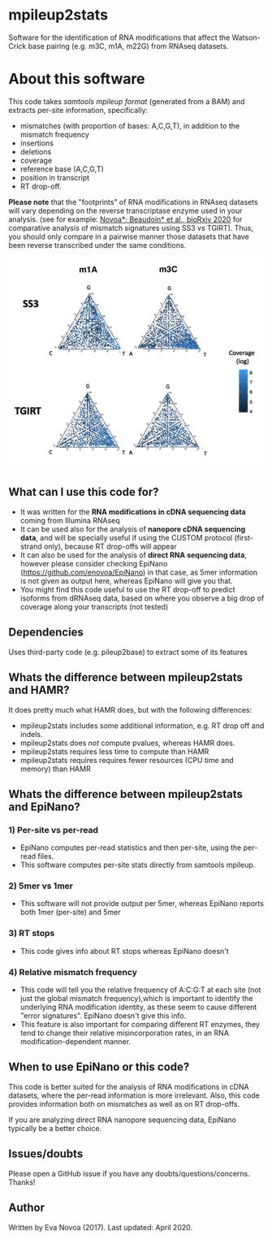 # mpileup2stats 

Software for the identification of RNA modifications  that affect the Watson-Crick base pairing (e.g. m3C, m1A, m22G) from RNAseq datasets. 

# About this software
This code takes *samtools mpileup format* (generated from a BAM) and extracts per-site information, specifically: 
* mismatches (with proportion of bases: A,C,G,T), in addition to the mismatch frequency
* insertions
* deletions 
* coverage
* reference base (A,C,G,T)
* position in transcript
* RT drop-off.

**Please note** that the "footprints" of RNA modifications in RNAseq datasets will vary depending on the reverse transcriptase enzyme used in your analysis. 
(see for example: [Novoa*; Beaudoin* et al., bioRxiv 2020](https://www.biorxiv.org/content/10.1101/176883v2.full.pdf) for comparative analysis of mismatch signatures using SS3 vs TGIRT). Thus, you should only compare in a pairwise manner those datasets that have been reverse transcribed under the same conditions.

![alt text](./img/TGIRT_vs_SS3_v2.png "init_fig")


## What can I use this code for? 
* It was written for the **RNA modifications in cDNA sequencing data** coming from Illumina RNAseq
* It can be used also for the analysis of **nanopore cDNA sequencing data**, and will be specially useful if using the CUSTOM protocol (first-strand only), because RT drop-offs will appear 
* It can also be used for the analysis of **direct RNA sequencing data**, however please consider checking EpiNano (https://github.com/enovoa/EpiNano) in that case, as 5mer information is not given as output here, whereas EpiNano will give you that.
* You might find this code useful to use the RT drop-off to predict isoforms from dRNAseq data, based on where you observe a big drop of coverage along your transcripts (not tested)

## Dependencies
Uses third-party code (e.g. pileup2base) to extract some of its features 

## Whats the difference between mpileup2stats and HAMR?
It does pretty much what HAMR does, but with the following differences:
- mpileup2stats includes some additional information, e.g. RT drop off and indels.
- mpileup2stats does *not* compute pvalues, whereas HAMR does. 
- mpileup2stats requires less time to compute than HAMR
- mpileup2stats requires requires fewer resources (CPU time and memory) than HAMR

##  Whats the difference between mpileup2stats and EpiNano?

### 1) Per-site vs per-read
- EpiNano computes per-read statistics and then per-site, using the per-read files.
- This software computes per-site stats directly from samtools mpileup. 

### 2) 5mer vs 1mer
- This software will not provide output per 5mer, whereas EpiNano reports both 1mer (per-site) and 5mer

### 3) RT stops
- This code gives info about RT stops whereas EpiNano doesn't

### 4) Relative mismatch frequency
- This code will tell you the relative frequency of A:C:G:T at each site (not just the global mismatch frequency),which is important to identify the underlying RNA modification identity, as these seem to cause different "error signatures". EpiNano doesn't give this info. 
- This feature is also important for comparing different RT enzymes, they tend to change their relative misincorporation rates, in an RNA modification-dependent manner.

## When to use EpiNano or this code?
This code is better suited for the analysis of RNA modifications in cDNA datasets, where the per-read information is more irrelevant. Also, this code provides information both on mismatches as well as on RT drop-offs. 

If you are analyzing direct RNA nanopore sequencing data, EpiNano typically be a better choice. 

## Issues/doubts
Please open a GitHub issue if you have any doubts/questions/concerns. Thanks!

## Author
Written by Eva Novoa (2017). 
Last updated: April 2020. 

 
